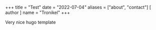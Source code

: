 +++
title = "Test"
date = "2022-07-04"
aliases = ["about", "contact"]
[ author ]
  name = "Tronikel"
+++

Very nice hugo template
